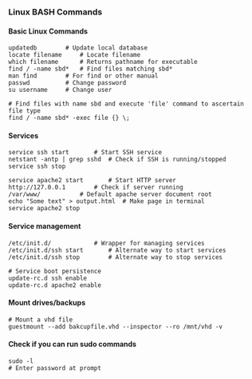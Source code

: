 ### Linux BASH Commands

#### Basic Linux Commands
```
updatedb		# Update local database
locate filename		# Locate filename
which filename		# Returns pathname for executable
find / -name sbd*	# Find files matching sbd*
man find		# For find or other manual
passwd			# Change password
su username		# Change user

# Find files with name sbd and execute 'file' command to ascertain file type
find / -name sbd* -exec file {} \;
```

#### Services
```
service ssh start		# Start SSH service
netstant -antp | grep sshd	# Check if SSH is running/stopped
service ssh stop

service apache2 start		# Start HTTP server
http://127.0.0.1		# Check if server running
/var/www/			# Default apache server document root
echo "Some text" > output.html	# Make page in terminal
service apache2 stop	
```

#### Service management
```
/etc/init.d/			# Wrapper for managing services
/etc/init.d/ssh start		# Alternate way to start services
/etc/init.d/ssh stop		# Alternate way to stop services

# Service boot persistence
update-rc.d ssh enable
update-rc.d apache2 enable
```

#### Mount drives/backups
```
# Mount a vhd file
guestmount --add bakcupfile.vhd --inspector --ro /mnt/vhd -v
```

#### Check if you can run sudo commands
```
sudo -l
# Enter password at prompt
```

